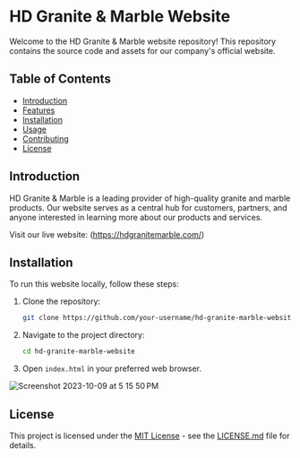# HD Granite & Marble Website

Welcome to the HD Granite & Marble website repository! This repository contains the source code and assets for our company's official website.

## Table of Contents
- [Introduction](#introduction)
- [Features](#features)
- [Installation](#installation)
- [Usage](#usage)
- [Contributing](#contributing)
- [License](#license)

## Introduction

HD Granite & Marble is a leading provider of high-quality granite and marble products. Our website serves as a central hub for customers, partners, and anyone interested in learning more about our products and services.

Visit our live website: (https://hdgranitemarble.com/)


## Installation

To run this website locally, follow these steps:

1. Clone the repository:

    ```bash
    git clone https://github.com/your-username/hd-granite-marble-website.git
    ```

2. Navigate to the project directory:

    ```bash
    cd hd-granite-marble-website
    ```

3. Open `index.html` in your preferred web browser.

![Screenshot 2023-10-09 at 5 15 50 PM](https://github.com/knoxjess/HD/assets/110634800/31ff15f8-6419-4692-8122-2e3c6ab5384a)

## License

This project is licensed under the [MIT License](LICENSE.md) - see the [LICENSE.md](LICENSE.md) file for details.
